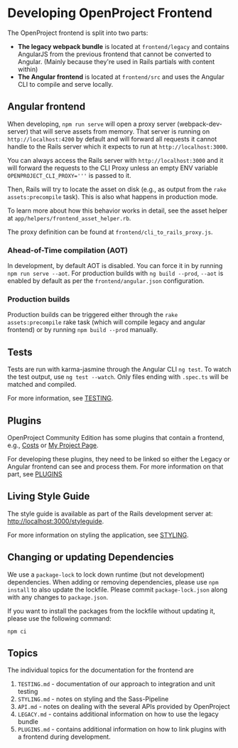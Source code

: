 # Developing OpenProject Frontend

The OpenProject frontend is split into two parts:

- **The legacy webpack bundle** is located at `frontend/legacy` and contains AngularJS
from the previous frontend that cannot be converted to Angular. (Mainly because they're used in Rails partials with content within)
- **The Angular frontend** is located at `frontend/src` and uses the Angular CLI to compile and serve locally.


## Angular frontend

When developing, `npm run serve` will open a proxy server (webpack-dev-server) that will serve assets from memory.
That server is running on `http://localhost:4200` by default and will forward all requests it cannot handle to the Rails server
which it expects to run at `http://localhost:3000`.

You can always access the Rails server with `http://localhost:3000`
and it will forward the requests to the CLI Proxy unless an empty ENV variable `OPENPROJECT_CLI_PROXY='''` is passed to it.

Then, Rails will try to locate the asset on disk (e.g., as output from the `rake assets:precompile` task).
This is also what happens in production mode.

To learn more about how this behavior works in detail, see the asset helper at `app/helpers/frontend_asset_helper.rb`.

The proxy definition can be found at `frontend/cli_to_rails_proxy.js`.

### Ahead-of-Time compilation (AOT)

In development, by default AOT is disabled. You can force it in by running `npm run serve --aot`.
For production builds with `ng build --prod`, `--aot` is enabled by default as per the `frontend/angular.json` configuration.

### Production builds

Production builds can be triggered either through the `rake assets:precompile` rake task (which will compile legacy and angular frontend)
or by running `npm build --prod` manually.

## Tests

Tests are run with karma-jasmine through the Angular CLI `ng test`. To watch the test output, use `ng test --watch`.
Only files ending with `.spec.ts` will be matched and compiled.

For more information, see [TESTING](./TESTING.md).

## Plugins

OpenProject Community Edition has some plugins that contain a frontend,
e.g., [Costs](https://github.com/finnlabs/openproject-costs/)
or [My Project Page](https://github.com/finnlabs/openproject-my_project_page/).

For developing these plugins, they need to be linked so either the Legacy or Angular frontend can see and process them.
For more information on that part, see [PLUGINS](./PLUGINS.md)



## Living Style Guide

The style guide is available as part of the Rails development server at: <http://localhost:3000/styleguide>.

For more information on styling the application, see [STYLING](./STYLING.md).

## Changing or updating Dependencies

We use a `package-lock` to lock down runtime (but not development)
dependencies. When adding or removing dependencies, please use `npm install` to also update the lockfile.
Please commit `package-lock.json` along with any changes to `package.json`.

If you want to install the packages from the lockfile without updating it, please use the following command:

```
npm ci
```

## Topics

The individual topics for the documentation for the frontend are

1. `TESTING.md` - documentation of our approach to integration and unit testing
2. `STYLING.md` - notes on styling and the Sass-Pipeline
3. `API.md` - notes on dealing with the several APIs provided by OpenProject
4. `LEGACY.md` - contains additional information on how to use the legacy bundle
5. `PLUGINS.md` - contains additional information on how to link plugins with a frontend during development.
